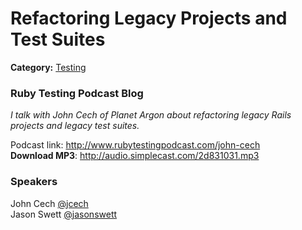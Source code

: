 # Refactoring Legacy Projects and Test Suites
**Category:** [Testing](https://github.com/rgondev/til/blob/master/README.md#testing)
### Ruby Testing Podcast Blog

*I talk with John Cech of Planet Argon about refactoring legacy Rails projects and legacy test suites.*

Podcast link: http://www.rubytestingpodcast.com/john-cech  
**Download MP3**: http://audio.simplecast.com/2d831031.mp3

### Speakers
John Cech [@jcech](https://github.com/jcech)  
Jason Swett [@jasonswett](https://twitter.com/jasonswett)